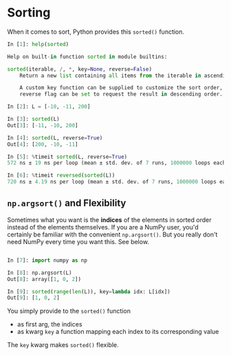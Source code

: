 # Sorting
When it comes to sort, Python provides this `sorted()` function.
```python
In [1]: help(sorted)

Help on built-in function sorted in module builtins:

sorted(iterable, /, *, key=None, reverse=False)
    Return a new list containing all items from the iterable in ascending order.

    A custom key function can be supplied to customize the sort order, and the
    reverse flag can be set to request the result in descending order.

In [2]: L = [-10, -11, 200]

In [3]: sorted(L)
Out[3]: [-11, -10, 200]

In [4]: sorted(L, reverse=True)
Out[4]: [200, -10, -11]

In [5]: %timeit sorted(L, reverse=True)
572 ns ± 19 ns per loop (mean ± std. dev. of 7 runs, 1000000 loops each)

In [6]: %timeit reversed(sorted(L))
720 ns ± 4.19 ns per loop (mean ± std. dev. of 7 runs, 1000000 loops each)
```

## `np.argsort()` and Flexibility
Sometimes what you want is the **indices** of the elements in sorted order instead of the elements themselves.
If you are a NumPy user, you'd certainly be familiar with  the convenient `np.argsort()`.
But you really don't need NumPy every time you want this. See below.
```python

In [7]: import numpy as np

In [8]: np.argsort(L)
Out[8]: array([1, 0, 2])

In [9]: sorted(range(len(L)), key=lambda idx: L[idx])
Out[9]: [1, 0, 2]
```
You simply provide to the `sorted()` function

- as first arg, the indices
- as kwarg `key` a function mapping each index to its corresponding value

The `key` kwarg makes `sorted()` flexible.
